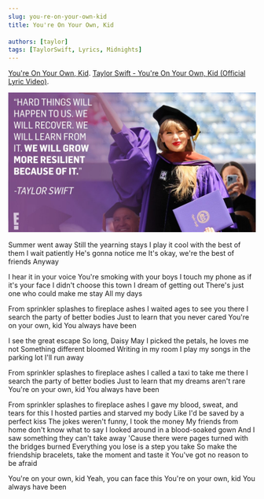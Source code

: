 ```yaml
---
slug: you-re-on-your-own-kid
title: You're On Your Own, Kid

authors: [taylor]
tags: [TaylorSwift, Lyrics, Midnights]
---
```


[You're On Your Own, Kid](https://open.spotify.com/track/4D7BCuvgdJlYvlX5WlN54t).
[Taylor Swift - You're On Your Own, Kid (Official Lyric Video)](https://www.youtube.com/watch?v=7Gbg6Z70J7E).

![Docusaurus Plushie](./maxresdefault.jpg)

Summer went away
Still the yearning stays
I play it cool with the best of them
I wait patiently
He's gonna notice me
It's okay, we're the best of friends
Anyway

I hear it in your voice
You're smoking with your boys
I touch my phone as if it's your face
I didn't choose this town
I dream of getting out
There's just one who could make me stay
All my days

From sprinkler splashes to fireplace ashes
I waited ages to see you there
I search the party of better bodies
Just to learn that you never cared
You're on your own, kid
You always have been

I see the great escape
So long, Daisy May
I picked the petals, he loves me not
Something different bloomed
Writing in my room
I play my songs in the parking lot
I'll run away

From sprinkler splashes to fireplace ashes
I called a taxi to take me there
I search the party of better bodies
Just to learn that my dreams aren't rare
You're on your own, kid
You always have been

From sprinkler splashes to fireplace ashes
I gave my blood, sweat, and tears for this
I hosted parties and starved my body
Like I'd be saved by a perfect kiss
The jokes weren't funny, I took the money
My friends from home don't know what to say
I looked around in a blood-soaked gown
And I saw something they can't take away
'Cause there were pages turned with the bridges burned
Everything you lose is a step you take
So make the friendship bracelets, take the moment and taste it
You've got no reason to be afraid

You're on your own, kid
Yeah, you can face this
You're on your own, kid
You always have been